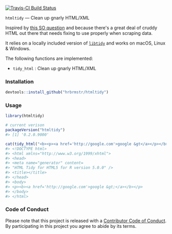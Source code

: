 
[![Travis-CI Build Status](https://travis-ci.org/hrbrmstr/htmltidy.svg?branch=master)](https://travis-ci.org/hrbrmstr/htmltidy)

<!-- README.md is generated from README.Rmd. Please edit that file -->
`htmltidy` — Clean up gnarly HTML/XML

Inspired by [this SO question](http://stackoverflow.com/questions/37061873/identify-a-weblink-in-bold-in-r) and because there's a great deal of cruddy HTML out there that needs fixing to use properly when scraping data.

It relies on a locally included version of [`libtidy`](http://www.html-tidy.org/) and works on macOS, Linux & Windows.

The following functions are implemented:

-   `tidy_html` : Clean up gnarly HTML/XML

### Installation

``` r
devtools::install_github("hrbrmstr/htmltidy")
```

### Usage

``` r
library(htmltidy)

# current verison
packageVersion("htmltidy")
#> [1] '0.2.0.9000'

cat(tidy_html("<b><p><a href='http://google.com'>google &gt</a></p></b>"))
#> <!DOCTYPE html>
#> <html xmlns="http://www.w3.org/1999/xhtml">
#> <head>
#> <meta name="generator" content=
#> "HTML Tidy for HTML5 for R version 5.0.0" />
#> <title></title>
#> </head>
#> <body>
#> <p><b><a href='http://google.com'>google &gt;</a></b></p>
#> </body>
#> </html>
```

### Code of Conduct

Please note that this project is released with a [Contributor Code of Conduct](CONDUCT.md). By participating in this project you agree to abide by its terms.
